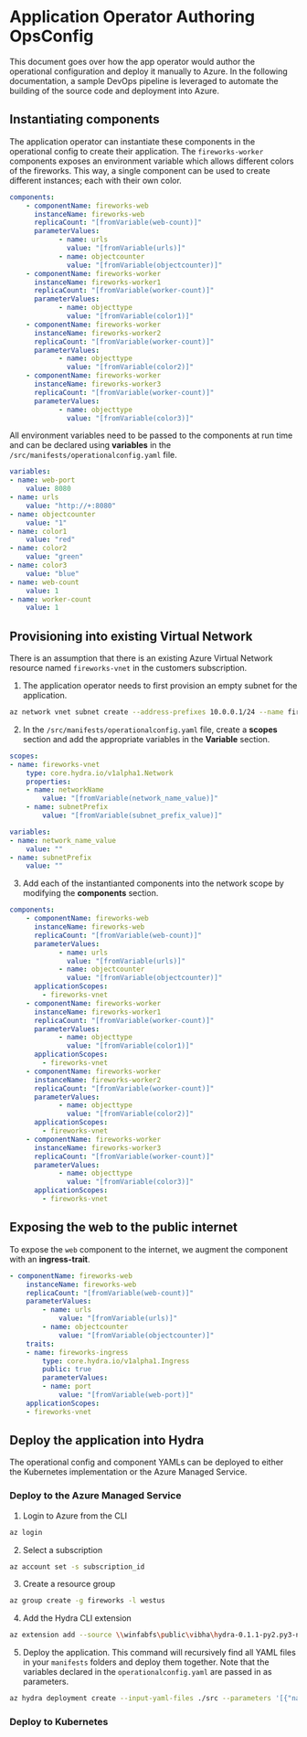 # Application Operator Authoring OpsConfig

This document goes over how the app operator would author the operational configuration and deploy it manually to Azure. In the following documentation, a sample DevOps pipeline is leveraged to automate the building of the source code and deployment into Azure. 

## Instantiating components

The application operator can instantiate these components in the operational config to create their application. The `fireworks-worker` components exposes an environment variable which allows different colors of the fireworks. This way, a single component can be used to create different instances; each with their own color. 

```yaml
components:
    - componentName: fireworks-web
      instanceName: fireworks-web
      replicaCount: "[fromVariable(web-count)]"
      parameterValues: 
            - name: urls 
              value: "[fromVariable(urls)]"
            - name: objectcounter
              value: "[fromVariable(objectcounter)]"
    - componentName: fireworks-worker
      instanceName: fireworks-worker1
      replicaCount: "[fromVariable(worker-count)]"
      parameterValues: 
            - name: objecttype
              value: "[fromVariable(color1)]"              
    - componentName: fireworks-worker
      instanceName: fireworks-worker2
      replicaCount: "[fromVariable(worker-count)]"
      parameterValues: 
            - name: objecttype
              value: "[fromVariable(color2)]"                 
    - componentName: fireworks-worker
      instanceName: fireworks-worker3
      replicaCount: "[fromVariable(worker-count)]"      
      parameterValues: 
            - name: objecttype
              value: "[fromVariable(color3)]"                  
```

All environment variables need to be passed to the components at run time and can be declared using **variables** in the `/src/manifests/operationalconfig.yaml` file. 

```yaml
variables:
- name: web-port
    value: 8080
- name: urls 
    value: "http://+:8080"
- name: objectcounter
    value: "1"
- name: color1
    value: "red"
- name: color2 
    value: "green"
- name: color3 
    value: "blue"
- name: web-count
    value: 1
- name: worker-count
    value: 1
```

## Provisioning into existing Virtual Network

There is an assumption that there is an existing Azure Virtual Network resource named `fireworks-vnet` in the customers subscription. 

1. The application operator needs to first provision an empty subnet for the application. 

```bash
az network vnet subnet create --address-prefixes 10.0.0.1/24 --name fireworks-subnet --resource-group fireworks --vnet-name fireworks-vnet
```

2. In the `/src/manifests/operationalconfig.yaml` file, create a **scopes** section and add the appropriate variables in the **Variable** section.

```yaml
scopes: 
- name: fireworks-vnet
    type: core.hydra.io/v1alpha1.Network
    properties:
    - name: networkName
        value: "[fromVariable(network_name_value)]"
    - name: subnetPrefix          
        value: "[fromVariable(subnet_prefix_value)]"

variables:
- name: network_name_value 
    value: ""
- name: subnetPrefix
    value: ""
```
3. Add each of the instantianted components into the network scope by modifying the **components** section. 

```yaml
components:
    - componentName: fireworks-web
      instanceName: fireworks-web
      replicaCount: "[fromVariable(web-count)]"
      parameterValues: 
            - name: urls 
              value: "[fromVariable(urls)]"
            - name: objectcounter
              value: "[fromVariable(objectcounter)]"
      applicationScopes: 
        - fireworks-vnet
    - componentName: fireworks-worker
      instanceName: fireworks-worker1
      replicaCount: "[fromVariable(worker-count)]"
      parameterValues: 
            - name: objecttype
              value: "[fromVariable(color1)]"     
      applicationScopes: 
        - fireworks-vnet               
    - componentName: fireworks-worker
      instanceName: fireworks-worker2
      replicaCount: "[fromVariable(worker-count)]"
      parameterValues: 
            - name: objecttype
              value: "[fromVariable(color2)]"       
      applicationScopes: 
        - fireworks-vnet              
    - componentName: fireworks-worker
      instanceName: fireworks-worker3
      replicaCount: "[fromVariable(worker-count)]"      
      parameterValues: 
            - name: objecttype
              value: "[fromVariable(color3)]"       
      applicationScopes: 
        - fireworks-vnet               
```
## Exposing the web to the public internet 

To expose the `web` component to the internet, we augment the component with an **ingress-trait**. 

```yaml
- componentName: fireworks-web
    instanceName: fireworks-web
    replicaCount: "[fromVariable(web-count)]"
    parameterValues: 
        - name: urls 
            value: "[fromVariable(urls)]"
        - name: objectcounter
            value: "[fromVariable(objectcounter)]"
    traits:
    - name: fireworks-ingress
        type: core.hydra.io/v1alpha1.Ingress
        public: true
        parameterValues:
        - name: port
            value: "[fromVariable(web-port)]"
    applicationScopes: 
    - fireworks-vnet
```

## Deploy the application into Hydra 

The operational config and component YAMLs can be deployed to either the Kubernetes implementation or the Azure Managed Service. 

### Deploy to the Azure Managed Service

1. Login to Azure from the CLI 

```bash
az login
```

2. Select a subscription 

```bash
az account set -s subscription_id
```

3. Create a resource group 

```bash
az group create -g fireworks -l westus 
```

4. Add the Hydra CLI extension 

```bash
az extension add --source \\winfabfs\public\vibha\hydra-0.1.1-py2.py3-none-any.whl
```

5. Deploy the application. This command will recursively find all YAML files in your `manifests` folders and deploy them together. Note that the variables declared in the `operationalconfig.yaml` are passed in as parameters. 

```bash
az hydra deployment create --input-yaml-files ./src --parameters '[{"name":"web-port","value":8080},{"name":"urls","value":"http://+:8080"},{"name":"objectcounter","value":"1"},{"name":"color1","value":"red"},{"name":"color2","value":"green"},{"name":"color3","value":"blue"},{"name":"web-count","value":5},{"name":"worker-count","value":1},{"name":"network_name_value","value":"fireworks_vnet"},{"name":"subnetPrefix","value":"10.0.0.1/24"}]'
```

### Deploy to Kubernetes 
